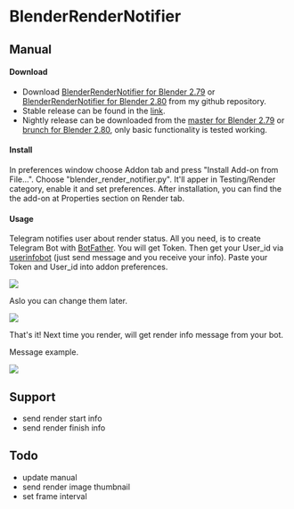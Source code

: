 # BlenderRenderNotifier

## Manual

#### Download

* Download [BlenderRenderNotifier for Blender 2.79](https://github.com/VascoPi/BlenderRenderNotifier/tree/master) or [BlenderRenderNotifier for Blender 2.80](https://github.com/VascoPi/BlenderRenderNotifier/tree/2.80) from my github repository.
* Stable release can be found in the [link](https://github.com/VascoPi/BlenderRenderNotifier/releases).
* Nightly release can be downloaded from the [master for Blender 2.79](https://github.com/VascoPi/BlenderRenderNotifier/archive/master.zip) or [brunch for Blender 2.80](https://github.com/VascoPi/BlenderRenderNotifier/archive/2.80.zip), only basic functionality is tested working.

#### Install

In preferences window choose Addon tab and press "Install Add-on from File...". Choose "blender_render_notifier.py".
It'll apper in Testing/Render category, enable it and set preferences.
After installation, you can find the the add-on at Properties section on Render tab.

#### Usage

Telegram notifies user about render status.
All you need, is to create Telegram Bot with [BotFather](https://core.telegram.org/bots#3-how-do-i-create-a-bot). You will get Token. Then get your User_id via [userinfobot](https://telegram.me/userinfobot) (just send message and you receive your info).
Paste your Token and User_id into addon preferences.

![](https://github.com/VascoPi/BlenderRenderNotifier/raw/master/help/Addon_preferences.jpg)


Aslo you can change them later.

![](https://github.com/VascoPi/BlenderRenderNotifier/raw/master/help/Addon_settings.jpg)

That's it! Next time you render, will get render info message from your bot.

Message example.

![](https://github.com/VascoPi/BlenderRenderNotifier/raw/master/help/Message_example.jpg)


## Support

* send render start info
* send render finish info


## Todo

* update manual
* send render image thumbnail
* set frame interval
